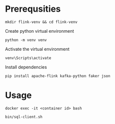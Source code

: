 # Prerequsities
```
mkdir flink-venv && cd flink-venv
```
Create python virtual environment
```
python -m venv venv
```
Activate the virtual environment
```
venv\Scripts\activate
```
Install dependencies
```
pip install apache-flink kafka-python faker json
```
# Usage
```
docker exec -it <container id> bash
```
```
bin/sql-client.sh
```

